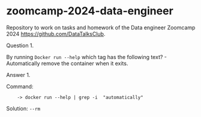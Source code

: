 # zoomcamp-2024-data-engineer
Repository to work on tasks and homework of the Data engineer Zoomcamp 2024 https://github.com/DataTalksClub.

Question 1. 

By running `Docker run --help` which tag has the following text? - Automatically remove the container when it exits.

Answer 1.

Command:
```
    -> docker run --help | grep -i  "automatically"
```

Solution: `--rm`